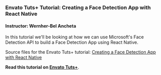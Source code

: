 ### Envato Tuts+ Tutorial: Creating a Face Detection App with React Native

#### Instructor: Wernher-Bel Ancheta

In this tutorial we'll be looking at how we can use Microsoft's Face Detection API to build a Face Detection App using React Native.

Source files for the Envato Tuts+ tutorial: [Creating a Face Detection App with React Native]()

**Read this tutorial on [Envato Tuts+](https://code.tutsplus.com)**.